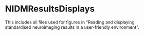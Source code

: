 # NIDMResultsDisplays
This includes all files used for figures in "Reading and displaying standardised neuroimaging results in a user-friendly environment".

